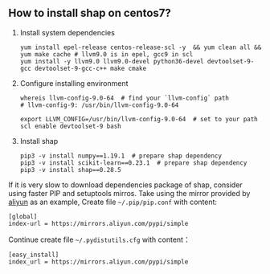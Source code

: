 ## How to install shap on centos7?

1. Install system dependencies
    ```shell script
    yum install epel-release centos-release-scl -y  && yum clean all && yum make cache # llvm9.0 is in epel, gcc9 in scl
    yum install -y llvm9.0 llvm9.0-devel python36-devel devtoolset-9-gcc devtoolset-9-gcc-c++ make cmake 
    ```

2. Configure installing environment
    ```shell script
    whereis llvm-config-9.0-64  # find your `llvm-config` path
    # llvm-config-9: /usr/bin/llvm-config-9.0-64
    
    export LLVM_CONFIG=/usr/bin/llvm-config-9.0-64  # set to your path
    scl enable devtoolset-9 bash
    ```

3. Install shap
    ```shell script
    pip3 -v install numpy==1.19.1  # prepare shap dependency
    pip3 -v install scikit-learn==0.23.1  # prepare shap dependency
    pip3 -v install shap==0.28.5
    ```

If it is very slow to download dependencies package of shap, consider using faster PIP and setuptools mirros. Take using the mirror provided by [aliyun](http://mirrors.aliyun.com)  as an example, Create file `~/.pip/pip.conf` with content:
```shell script
[global]
index-url = https://mirrors.aliyun.com/pypi/simple
```

Continue create file `~/.pydistutils.cfg` with content：
```shell script
[easy_install]
index_url = https://mirrors.aliyun.com/pypi/simple
```
